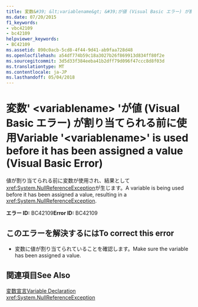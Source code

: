 ```yaml
---
title: 変数&#39; &lt;variablename&gt; &#39;が値 (Visual Basic エラー) が割り当てられる前に使用
ms.date: 07/20/2015
f1_keywords:
- vbc42109
- bc42109
helpviewer_keywords:
- BC42109
ms.assetid: 890c0acb-5cd8-4f44-9d41-ab9faa728d48
ms.openlocfilehash: a54df774b59c18a3027b26f869913d834ff80f2e
ms.sourcegitcommit: 3d5d33f384eeba41b2dff79d096f47ccc8d8f03d
ms.translationtype: MT
ms.contentlocale: ja-JP
ms.lasthandoff: 05/04/2018
---
```

# <a name="variable-39ltvariablenamegt39-is-used-before-it-has-been-assigned-a-value-visual-basic-error"></a><span data-ttu-id="768f6-102">変数&#39; &lt;variablename&gt; &#39;が値 (Visual Basic エラー) が割り当てられる前に使用</span><span class="sxs-lookup"><span data-stu-id="768f6-102">Variable &#39;&lt;variablename&gt;&#39; is used before it has been assigned a value (Visual Basic Error)</span></span>
<span data-ttu-id="768f6-103">値が割り当てられる前に変数が使用され、結果として <xref:System.NullReferenceException>が生じます。</span><span class="sxs-lookup"><span data-stu-id="768f6-103">A variable is being used before it has been assigned a value, resulting in a <xref:System.NullReferenceException>.</span></span>  
  
 <span data-ttu-id="768f6-104">**エラー ID:** BC42109</span><span class="sxs-lookup"><span data-stu-id="768f6-104">**Error ID:** BC42109</span></span>  
  
## <a name="to-correct-this-error"></a><span data-ttu-id="768f6-105">このエラーを解決するには</span><span class="sxs-lookup"><span data-stu-id="768f6-105">To correct this error</span></span>  
  
-   <span data-ttu-id="768f6-106">変数に値が割り当てられていることを確認します。</span><span class="sxs-lookup"><span data-stu-id="768f6-106">Make sure the variable has been assigned a value.</span></span>  
  
## <a name="see-also"></a><span data-ttu-id="768f6-107">関連項目</span><span class="sxs-lookup"><span data-stu-id="768f6-107">See Also</span></span>  
 [<span data-ttu-id="768f6-108">変数宣言</span><span class="sxs-lookup"><span data-stu-id="768f6-108">Variable Declaration</span></span>](../../visual-basic/programming-guide/language-features/variables/variable-declaration.md)  
 <xref:System.NullReferenceException>
